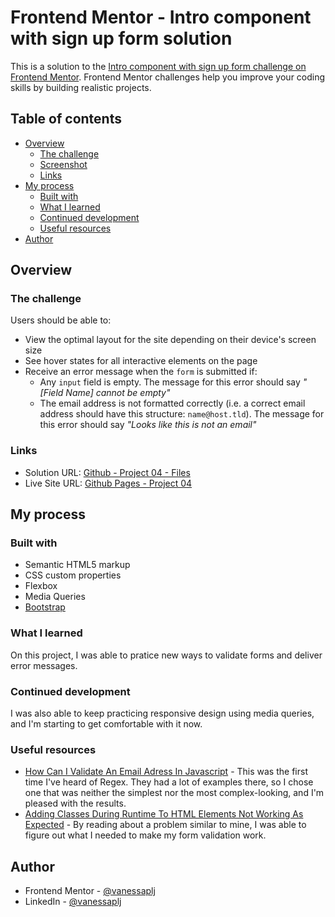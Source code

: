 # Frontend Mentor - Intro component with sign up form solution

This is a solution to the [Intro component with sign up form challenge on Frontend Mentor](https://www.frontendmentor.io/challenges/intro-component-with-signup-form-5cf91bd49edda32581d28fd1). Frontend Mentor challenges help you improve your coding skills by building realistic projects. 

## Table of contents

- [Overview](#overview)
  - [The challenge](#the-challenge)
  - [Screenshot](#screenshot)
  - [Links](#links)
- [My process](#my-process)
  - [Built with](#built-with)
  - [What I learned](#what-i-learned)
  - [Continued development](#continued-development)
  - [Useful resources](#useful-resources)
- [Author](#author)

## Overview

### The challenge

Users should be able to:

- View the optimal layout for the site depending on their device's screen size
- See hover states for all interactive elements on the page
- Receive an error message when the `form` is submitted if:
  - Any `input` field is empty. The message for this error should say *"[Field Name] cannot be empty"*
  - The email address is not formatted correctly (i.e. a correct email address should have this structure: `name@host.tld`). The message for this error should say *"Looks like this is not an email"*

### Links

- Solution URL: [Github - Project 04 - Files]([https://your-solution-url.com](https://github.com/vanessaplj/project-04-signup-form))
- Live Site URL: [Github Pages - Project 04](https://vanessaplj.github.io/project-04-signup-form/)

## My process

### Built with

- Semantic HTML5 markup
- CSS custom properties
- Flexbox
- Media Queries
- [Bootstrap](https://getbootstrap.com/)

### What I learned

On this project, I was able to pratice new ways to validate forms and deliver error messages.

### Continued development

I was also able to keep practicing responsive design using media queries, and I'm starting to get comfortable with it now.

### Useful resources

- [How Can I Validate An Email Adress In Javascript](https://stackoverflow.com/questions/46155/how-can-i-validate-an-email-address-in-javascript) - This was the first time I've heard of Regex. They had a lot of examples there, so I chose one that was neither the simplest nor the most complex-looking, and I'm pleased with the results.
- [Adding Classes During Runtime To HTML Elements Not Working As Expected](https://stackoverflow.com/questions/61747017/adding-classes-during-runtime-to-html-elements-not-working-as-expected) - By reading about a problem similar to mine, I was able to figure out what I needed to make my form validation work.

## Author

- Frontend Mentor - [@vanessaplj](https://www.frontendmentor.io/profile/vanessaplj)
- LinkedIn - [@vanessaplj](https://www.linkedin.com/in/vanessaplj/)
